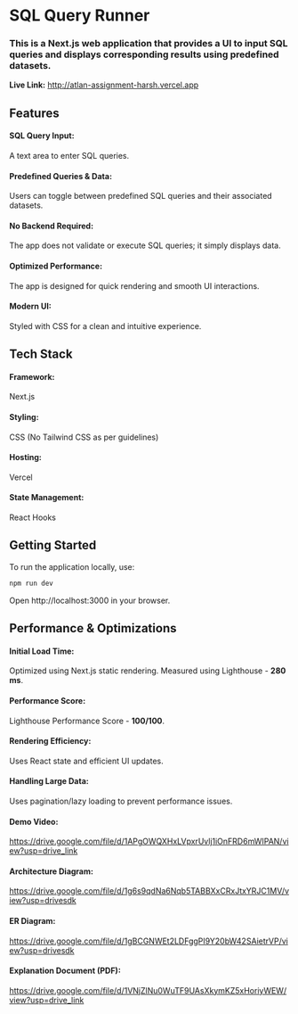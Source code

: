 # SQL Query Runner

### This is a Next.js web application that provides a UI to input SQL queries and displays corresponding results using predefined datasets.


**Live Link:** http://atlan-assignment-harsh.vercel.app

## Features
#### SQL Query Input:
A text area to enter SQL queries.

#### Predefined Queries & Data:
Users can toggle between predefined SQL queries and their associated datasets.

#### No Backend Required: 
The app does not validate or execute SQL queries; it simply displays data.

#### Optimized Performance: 
The app is designed for quick rendering and smooth UI interactions.

#### Modern UI: 
Styled with CSS for a clean and intuitive experience.

## Tech Stack
#### Framework: 
Next.js

#### Styling: 
CSS (No Tailwind CSS as per guidelines)

#### Hosting: 
Vercel

#### State Management: 
React Hooks

## Getting Started
To run the application locally, use:
```markdown
npm run dev 
```
Open http://localhost:3000 in your browser.




## Performance & Optimizations
#### Initial Load Time: 
Optimized using Next.js static rendering.
Measured using Lighthouse - **280 ms**.

#### Performance Score: 
Lighthouse Performance Score - **100/100**.

#### Rendering Efficiency: 
Uses React state and efficient UI updates.

#### Handling Large Data: 
Uses pagination/lazy loading to prevent performance issues.

#### Demo Video: 
https://drive.google.com/file/d/1APgOWQXHxLVpxrUvlj1iOnFRD6mWIPAN/view?usp=drive_link

#### Architecture Diagram:
https://drive.google.com/file/d/1g6s9qdNa6Nqb5TABBXxCRxJtxYRJC1MV/view?usp=drivesdk

#### ER Diagram: 
https://drive.google.com/file/d/1gBCGNWEt2LDFggPI9Y20bW42SAietrVP/view?usp=drivesdk

#### Explanation Document (PDF):
https://drive.google.com/file/d/1VNjZlNu0WuTF9UAsXkymKZ5xHoriyWEW/view?usp=drive_link